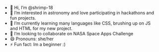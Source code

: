 - 👋 Hi, I’m @shrimp-18
- 👀 I’m interested in astronomy and love participating in hackathons and fun projects.
- 🌱 I’m currently learning many languages like CSS, brushing up on JS and HTML for my new project.
- 💞️ I’m looking to collaborate on NASA Space Apps Challenge
- 😄 Pronouns: she/her
- ⚡ Fun fact: Im a beginner :) 

<!---
shrimp-18/shrimp-18 is a ✨ special ✨ repository because its `README.md` (this file) appears on your GitHub profile.
You can click the Preview link to take a look at your changes.
--->
